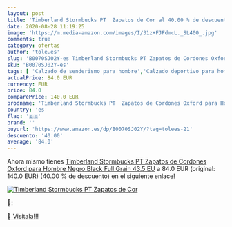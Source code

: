 ```yaml
---
layout: post
title: 'Timberland Stormbucks PT  Zapatos de Cor al 40.00 % de descuento'
date: 2020-08-28 11:19:25
image: 'https://m.media-amazon.com/images/I/31z+FJFdmcL._SL400_.jpg'
comments: true
category: ofertas
author: 'tole.es'
slug: 'B0070SJ02Y-es Timberland Stormbucks PT Zapatos de Cordones Oxford para...'
sku: 'B0070SJ02Y-es'
tags: [ 'Calzado de senderismo para hombre','Calzado deportivo para hombre','Chanclas y sandalias de piscina para hombre','Zapatillas de senderismo para hombre','Zapatillas y calzado deportivo para hombre','Zapatos','Zapatos para hombre','Zapatos y complementos','zapatos', ]
actualPrice: 84.0 EUR
currency: EUR
price: 84.0
comparePrice: 140.0 EUR
prodname: 'Timberland Stormbucks PT  Zapatos de Cordones Oxford para Hombre  Negro  Black Full Grain   43.5 EU'
country: 'es'
flag: '🇪🇸'
brand: ''
buyurl: 'https://www.amazon.es/dp/B0070SJ02Y/?tag=tolees-21'
descuento: '40.00'
average: '84.0'
---
```


Ahora mismo tienes [Timberland Stormbucks PT  Zapatos de Cordones Oxford para Hombre  Negro  Black Full Grain   43.5 EU](https://www.amazon.es/dp/B0070SJ02Y/?tag=tolees-21) a 84.0 EUR (original: 140.0 EUR) (40.00 %  de descuento) en el siguiente enlace!

[![Timberland Stormbucks PT  Zapatos de Cor](https://m.media-amazon.com/images/I/31z+FJFdmcL._SL400_.jpg)](https://www.amazon.es/dp/B0070SJ02Y/?tag=tolees-21)

🔎:


[🛒 Visítala!!!](https://www.amazon.es/dp/B0070SJ02Y/?tag=tolees-21)
